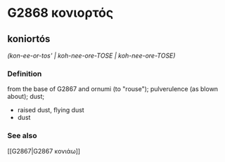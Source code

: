 # G2868 κονιορτός

## koniortós

_(kon-ee-or-tos' | koh-nee-ore-TOSE | koh-nee-ore-TOSE)_

### Definition

from the base of G2867 and ornumi (to "rouse"); pulverulence (as blown about); dust; 

- raised dust, flying dust
- dust

### See also

[[G2867|G2867 κονιάω]]
